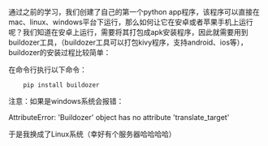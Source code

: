 通过之前的学习，我们创建了自己的第一个python app程序，该程序可以直接在mac、linux、windows平台下运行，那么如何让它在安卓或者苹果手机上运行呢？我们知道在安卓上运行，需要将其打包成apk安装程序，因此就需要用到buildozer工具，（buildozer工具可以打包kivy程序，支持android、ios等），buildozer的安装过程比较简单：

在命令行执行以下命令：

  
  	    pip install buildozer
        
注意：如果是windows系统会报错：

AttributeError: 'Buildozer' object has no attribute 'translate_target'

于是我换成了Linux系统（幸好有个服务器哈哈哈哈）

        
        

